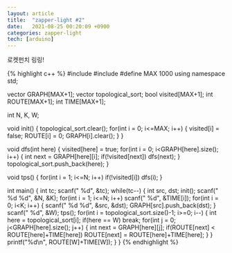```yaml
---
layout: article
title:  "zapper-light #2"
date:   2021-08-25 00:20:09 +0900
categories: zapper-light
tech: [arduino]
---
```

로켓펀치 링링!

{% highlight c++ %}
#include <cstdio>
#include <vector>
#define MAX 1000
using namespace std;

vector<int> GRAPH[MAX+1];
vector<int> topological_sort;
bool visited[MAX+1];
int ROUTE[MAX+1];
int TIME[MAX+1];

int N, K, W;

void init()
{
  topological_sort.clear();
  for(int i = 0; i<=MAX; i++)
  {
    visited[i] = false;
    ROUTE[i] = 0;
    GRAPH[i].clear();
  }
}

void dfs(int here)
{
  visited[here] = true;
  for(int i = 0; i<GRAPH[here].size(); i++)
  {
    int next = GRAPH[here][i];
    if(!visited[next])
      dfs(next);
  }
  topological_sort.push_back(here);
}

void tps()
{
  for(int i = 1; i<=N; i++)
    if(!visited[i]) dfs(i);
}

int main()
{
  int tc;
  scanf(" %d", &tc);
  while(tc--)
  {
    int src, dst;
    init();
    scanf(" %d %d", &N, &K);
    for(int i = 1; i<=N; i++)
      scanf(" %d", &TIME[i]);
    for(int i = 0; i<K; i++)
    {
      scanf(" %d %d", &src, &dst);
      GRAPH[src].push_back(dst);
    }
    scanf(" %d", &W);
    tps();
    for(int i = topological_sort.size()-1; i>=0; i--)
    {
      int here = topological_sort[i];
      if(here == W)
        break;
      for(int j = 0; j<GRAPH[here].size(); j++)
      {
        int next = GRAPH[here][j];
        if(ROUTE[next] < ROUTE[here]+TIME[here])
          ROUTE[next] = ROUTE[here]+TIME[here];
      }
    }
    printf("%d\n", ROUTE[W]+TIME[W]);
  }
}
{% endhighlight %}